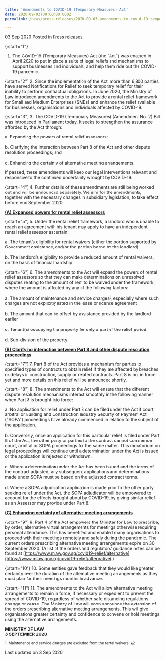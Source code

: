 ```yaml
---
title: 'Amendments to COVID-19 (Temporary Measures) Act'
date: 2020-09-03T00:00:00.000Z
permalink: /news/press-releases/2020-09-03-amendments-to-covid-19-temporary-measures-act/

---
```



03 Sep 2020 Posted in [Press releases](/news/press-releases)

{:start="1"}
1. The COVID-19 (Temporary Measures) Act (the "Act") was enacted in April 2020 to put in place a suite of legal reliefs and mechanisms to support businesses and individuals, and help them ride out the COVID-19 pandemic. 

{:start="2"}
2. Since the implementation of the Act, more than 6,800 parties have served Notifications for Relief to seek temporary relief for their inability to perform contractual obligations. In June 2020, the Ministry of Law introduced amendments to the Act to provide a rental relief framework for Small and Medium Enterprises (SMEs) and enhance the relief available for businesses, organisations and individuals affected by COVID-19.

{:start="3"}
3. The COVID-19 (Temporary Measures) (Amendment No. 2) Bill was introduced in Parliament today. It seeks to strengthen the assurance afforded by the Act through:

   a. Expanding the powers of rental relief assessors; 
<br><br>  b. Clarifying the interaction between Part 8 of the Act and other dispute resolution proceedings; and
<br><br>  c. Enhancing the certainty of alternative meeting arrangements.

   If passed, these amendments will keep our legal interventions relevant and responsive to the continued uncertainty wrought by COVID-19. 

{:start="4"}
4. Further details of these amendments are still being worked out and will be announced separately. We aim for the amendments, together with the necessary changes in subsidiary legislation, to take effect before end September 2020.

<b><u>(A) Expanded powers for rental relief assessors</u></b>

{:start="5"}
5. Under the rental relief framework, a landlord who is unable to reach an agreement with his tenant may apply to have an independent rental relief assessor ascertain:

   a. The tenant’s eligibility for rental waivers (either the portion supported by Government assistance, and/or the portion borne by the landlord)
   <br><br>b. The landlord’s eligibility to provide a reduced amount of rental waivers, on the basis of financial hardship

{:start="6"}
6. The amendments to the Act will expand the powers of rental relief assessors so that they can make determinations on unresolved disputes relating to the amount of rent to be waived under the framework, where the amount is affected by any of the following factors:

   a. The amount of maintenance and service charges<sup><a href="#fn1" id="ref1">1</a></sup>, especially where such charges are not explicitly listed in the lease or licence agreement
   <br><br>b. The amount that can be offset by assistance provided by the landlord earlier
   <br><br>c. Tenant(s) occupying the property for only a part of the relief period
   <br><br>d. Sub-division of the property 

<b><u>(B) Clarifying interaction between Part 8 and other dispute resolution proceedings</u></b>

{:start="7"}
7. Part 8 of the Act provides a mechanism for parties to specified types of contracts to obtain relief if they are affected by breaches or delays in construction, supply or related contracts. Part 8 is not in force yet and more details on this relief will be announced shortly.

{:start="8"}
8. The amendments to the Act will ensure that the different dispute resolution mechanisms interact smoothly in the following manner when Part 8 is brought into force:

   a. No application for relief under Part 8 can be filed under the Act if court, arbitral or Building and Construction Industry Security of Payment Act (“SOPA”) proceedings have already commenced in relation to the subject of the application.  
   <br>b. Conversely, once an application for this particular relief is filed under Part 8 of the Act, the other party or parties to the contract cannot commence court, arbitral or SOPA proceedings for the same matter. This moratorium on legal proceedings will continue until a determination under the Act is issued or the application is rejected or withdrawn.
   <br><br>c. Where a determination under the Act has been issued and the terms of the contract adjusted, any subsequent applications and determinations made under SOPA must be based on the adjusted contract terms.
   <br><br>d. Where a SOPA adjudication application is made prior to the other party seeking relief under the Act, the SOPA adjudicator will be empowered to account for the effects brought about by COVID-19, by giving similar relief as an Assessor may provide under Part 8. 

<b><u>(C) Enhancing certainty of alternative meeting arrangements</u></b>

{:start="9"}
9. Part 4 of the Act empowers the Minister for Law to prescribe, by order, alternative virtual arrangements for meetings otherwise requiring personal attendance. This has benefited and enabled many organisations to proceed with their meetings remotely and safely during the pandemic. The current orders prescribing alternative meeting arrangements expire on 30 September 2020. (A list of the orders and regulators’ guidance notes can be found at [https://www.mlaw.gov.sg/covid19-relief/alternative](https://www.mlaw.gov.sg/covid19-relief/alternative).)

{:start="10"}
10. Some entities gave feedback that they would like greater certainty over the duration of the alternative meeting arrangements as they must plan for their meetings months in advance. 

{:start="11"}
11. The amendments to the Act will allow alternative meeting arrangements to remain in force, if necessary or expedient to prevent the spread of COVID-19, regardless of whether safe distancing regulations change or cease. The Ministry of Law will soon announce the extension of the orders prescribing alternative meeting arrangements. This will give organisations greater certainty and confidence to convene or hold meetings using the alternative arrangements.

**MINISTRY OF LAW**
<br>**3 SEPTEMBER 2020**


<p><sup id="fn1">1. Maintenance and service charges are excluded from the rental waivers. <a href="#ref1" title="Jump back to footnote 1 in the text.">↩</a></sup></p>


<p class="right-side-updated">Last updated on 3 Sep 2020</p>
